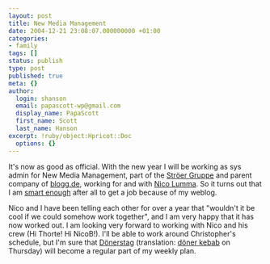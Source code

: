 ```yaml
---
layout: post
title: New Media Management
date: 2004-12-21 23:08:07.000000000 +01:00
categories:
- family
tags: []
status: publish
type: post
published: true
meta: {}
author:
  login: shanson
  email: papascott-wp@gmail.com
  display_name: PapaScott
  first_name: Scott
  last_name: Hanson
excerpt: !ruby/object:Hpricot::Doc
  options: {}
---
```

<p>It's now as good as official. With the new year I will be working as sys admin for New Media Management, part of the <a href="http://www.stroeer.com/">Ströer Gruppe</a> and parent company of <a href="http://www.blogg.de/">blogg.de</a>, working for and with <a title="Tschüß orangemedia.de! [Lummaland - das Weblog]" href="http://lumma.de/eintrag.php?id=1062">Nico Lumma</a>. So it turns out that I am <a title="PapaScott: blogging can help smart people get jobs" href="https://www.papascott.de/archives/2004/11/20/blogging-can-help-smart-people-get-jobs/">smart enough</a> after all to get a job because of my weblog. </p>
<p>Nico and I have been telling each other for over a year that "wouldn't it be cool if we could somehow work together", and I am very happy that it has now worked out. I am looking very forward to working with Nico and his crew (Hi Thorte! Hi NicoB!). I'll be able to work around Christopher's schedule, but I'm sure that <a title="Google Search: site:lumma.de Dönerstag" href="http://www.google.de/search?q=+site:lumma.de+D%C3%B6nerstag">Dönerstag</a>  (translation: <a href="http://en.wikipedia.org/wiki/Kebab">döner kebab</a> on Thursday) will become a regular part of my weekly plan.</p>
